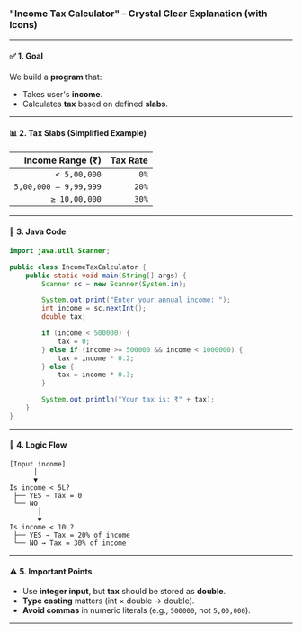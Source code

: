 ### **"Income Tax Calculator" – Crystal Clear Explanation (with Icons)**

---

#### ✅ 1. **Goal**

We build a **program** that:

* Takes user's **income**.
* Calculates **tax** based on defined **slabs**.

---

#### 📊 2. **Tax Slabs (Simplified Example)**

|  **Income Range (₹)** | **Tax Rate** |
| --------------------: | -----------: |
|          `< 5,00,000` |         `0%` |
| `5,00,000 – 9,99,999` |        `20%` |
|         `≥ 10,00,000` |        `30%` |

---

#### 📝 3. **Java Code**

```java
import java.util.Scanner;

public class IncomeTaxCalculator {
    public static void main(String[] args) {
        Scanner sc = new Scanner(System.in);

        System.out.print("Enter your annual income: ");
        int income = sc.nextInt();
        double tax;

        if (income < 500000) {
            tax = 0;
        } else if (income >= 500000 && income < 1000000) {
            tax = income * 0.2;
        } else {
            tax = income * 0.3;
        }

        System.out.println("Your tax is: ₹" + tax);
    }
}
```

---

#### 🔄 4. **Logic Flow**

```
[Input income]
      │
      ▼
Is income < 5L?
 ├── YES → Tax = 0
 └── NO
       │
       ▼
Is income < 10L?
 ├── YES → Tax = 20% of income
 └── NO → Tax = 30% of income
```

---

#### ⚠️ 5. **Important Points**

* Use **integer input**, but **tax** should be stored as **double**.
* **Type casting** matters (int × double → double).
* **Avoid commas** in numeric literals (e.g., `500000`, not `5,00,000`).

---